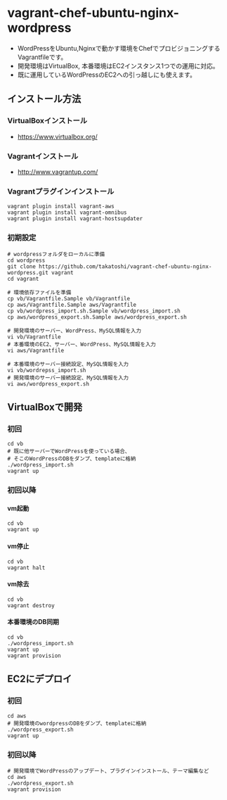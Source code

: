 # vagrant-chef-ubuntu-nginx-wordpress

* WordPressをUbuntu,Nginxで動かす環境をChefでプロビジョニングするVagrantfileです。
* 開発環境はVirtualBox, 本番環境はEC2インスタンス1つでの運用に対応。
* 既に運用しているWordPressのEC2への引っ越しにも使えます。

## インストール方法

### VirtualBoxインストール
 * https://www.virtualbox.org/

### Vagrantインストール
 * http://www.vagrantup.com/

### Vagrantプラグインインストール
```
vagrant plugin install vagrant-aws
vagrant plugin install vagrant-omnibus
vagrant plugin install vagrant-hostsupdater
```

### 初期設定
```
# wordpressフォルダをローカルに準備
cd wordpress
git clone https://github.com/takatoshi/vagrant-chef-ubuntu-nginx-wordpress.git vagrant
cd vagrant

# 環境依存ファイルを準備
cp vb/Vagrantfile.Sample vb/Vagrantfile
cp aws/Vagrantfile.Sample aws/Vagrantfile
cp vb/wordpress_import.sh.Sample vb/wordpress_import.sh
cp aws/wordpress_export.sh.Sample aws/wordpress_export.sh

# 開発環境のサーバー、WordPress、MySQL情報を入力
vi vb/Vagrantfile
# 本番環境のEC2、サーバー、WordPress、MySQL情報を入力
vi aws/Vagrantfile

# 本番環境のサーバー接続設定、MySQL情報を入力
vi vb/wordrepss_import.sh
# 開発環境のサーバー接続設定、MySQL情報を入力
vi aws/wordpress_export.sh
```
## VirtualBoxで開発

### 初回
```
cd vb
# 既に他サーバーでWordPressを使っている場合、
# そこのWordPressのDBをダンプ、templateに格納
./wordpress_import.sh
vagrant up
```

### 初回以降
#### vm起動
```
cd vb
vagrant up
```

#### vm停止
```
cd vb
vagrant halt
```

#### vm除去
```
cd vb
vagrant destroy
```

#### 本番環境のDB同期
```
cd vb
./wordpress_import.sh
vagrant up
vagrant provision
```

## EC2にデプロイ
### 初回
```
cd aws
# 開発環境のwordpressのDBをダンプ、templateに格納
./wordpress_export.sh
vagrant up
```

### 初回以降
```
# 開発環境でWordPressのアップデート、プラグインインストール、テーマ編集など
cd aws
./wordpress_export.sh
vagrant provision
```
